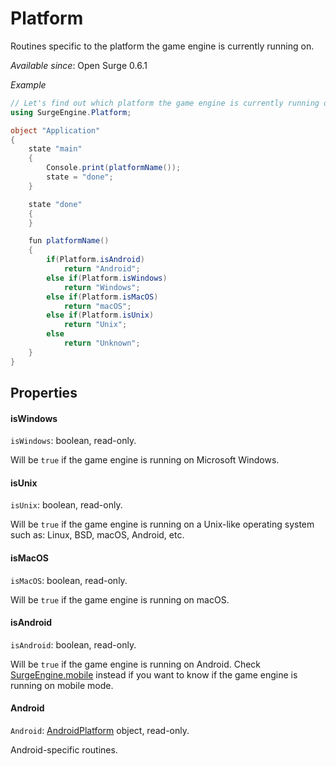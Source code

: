 Platform
========

Routines specific to the platform the game engine is currently running on.

*Available since*: Open Surge 0.6.1

*Example*

```cs
// Let's find out which platform the game engine is currently running on
using SurgeEngine.Platform;

object "Application"
{
    state "main"
    {
        Console.print(platformName());
        state = "done";
    }

    state "done"
    {
    }

    fun platformName()
    {
        if(Platform.isAndroid)
            return "Android";
        else if(Platform.isWindows)
            return "Windows";
        else if(Platform.isMacOS)
            return "macOS";
        else if(Platform.isUnix)
            return "Unix";
        else
            return "Unknown";
    }
}
```

Properties
----------

#### isWindows

`isWindows`: boolean, read-only.

Will be `true` if the game engine is running on Microsoft Windows.

#### isUnix

`isUnix`: boolean, read-only.

Will be `true` if the game engine is running on a Unix-like operating system such as: Linux, BSD, macOS, Android, etc.

#### isMacOS

`isMacOS`: boolean, read-only.

Will be `true` if the game engine is running on macOS.

#### isAndroid

`isAndroid`: boolean, read-only.

Will be `true` if the game engine is running on Android. Check [SurgeEngine.mobile](/engine/surgeengine#mobile) instead if you want to know if the game engine is running on mobile mode.

#### Android

`Android`: [AndroidPlatform](/engine/androidplatform) object, read-only.

Android-specific routines.
